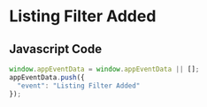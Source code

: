 # Listing Filter Added

### 

## Javascript Code
```js
window.appEventData = window.appEventData || [];
appEventData.push({
  "event": "Listing Filter Added"
});
```








